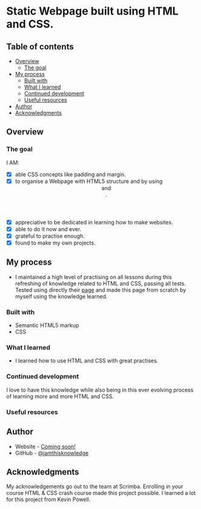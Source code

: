 # Static Webpage built using HTML and CSS.

## Table of contents

- [Overview](#overview)
  - [The goal](#the-goal)
- [My process](#my-process)
  - [Built with](#built-with)
  - [What I learned](#what-i-learned)
  - [Continued development](#continued-development)
  - [Useful resources](#useful-resources)
- [Author](#author)
- [Acknowledgments](#acknowledgments)

## Overview

### The goal

I AM:

- [x] able CSS concepts like padding and margin.
- [x] to organise a Webpage with HTML5 structure and by using <header> <main> and <footer>.
- [x] appreciative to be dedicated in learning how to make websites.
- [x] able to do it now and ever.
- [x] grateful to practise enough.
- [x] found to make my own projects.

## My process

- I maintained a high level of practising on all lessons during this refreshing of knowledge related to HTML and CSS, passing all tests. Tested using directly their [page](https://scrimba.com/learn/introhtmlcss) and made this page from scratch by myself using the knowledge learned.

### Built with

- Semantic HTML5 markup
- CSS

### What I learned

- I learned how to use HTML and CSS with great practises.

### Continued development

I love to have this knowledge while also being in this ever evolving process of learning more and more HTML and CSS.

### Useful resources

## Author

- Website - [Coming soon!](#)
- GitHub - [@iamthisknowledge](https://github.com/iamthisknowledge)

## Acknowledgments

My acknowledgements go out to the team at Scrimba. Enrolling in your course HTML & CSS crash course made this project possible. I learned a lot for this project from Kevin Powell.
